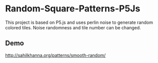 # Random-Square-Patterns-P5Js
This project is based on P5.js and uses perlin noise to generate random colored tiles. 
Noise randomness and tile number can be changed.
## Demo
http://sahilkhanna.org/patterns/smooth-random/

